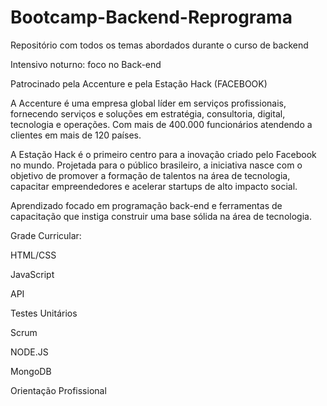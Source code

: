 # Bootcamp-Backend-Reprograma
Repositório com todos os temas abordados durante o curso de backend


Intensivo noturno: foco no Back-end


Patrocinado pela Accenture e pela Estação Hack (FACEBOOK)



A Accenture é uma empresa global líder em serviços profissionais, fornecendo serviços e soluções em estratégia, consultoria, digital, tecnologia e operações. Com mais de 400.000 funcionários atendendo a clientes em mais de 120 países.



A Estação Hack é o primeiro centro para a inovação criado pelo Facebook no mundo. Projetada para o público brasileiro, a iniciativa nasce com o objetivo de promover a formação de talentos na área de tecnologia, capacitar empreendedores e acelerar startups de alto impacto social.





Aprendizado focado em programação back-end e ferramentas de capacitação que instiga construir uma base sólida na área de tecnologia.



Grade Curricular:



HTML/CSS




JavaScript




API




Testes Unitários




Scrum



NODE.JS



MongoDB



Orientação Profissional

